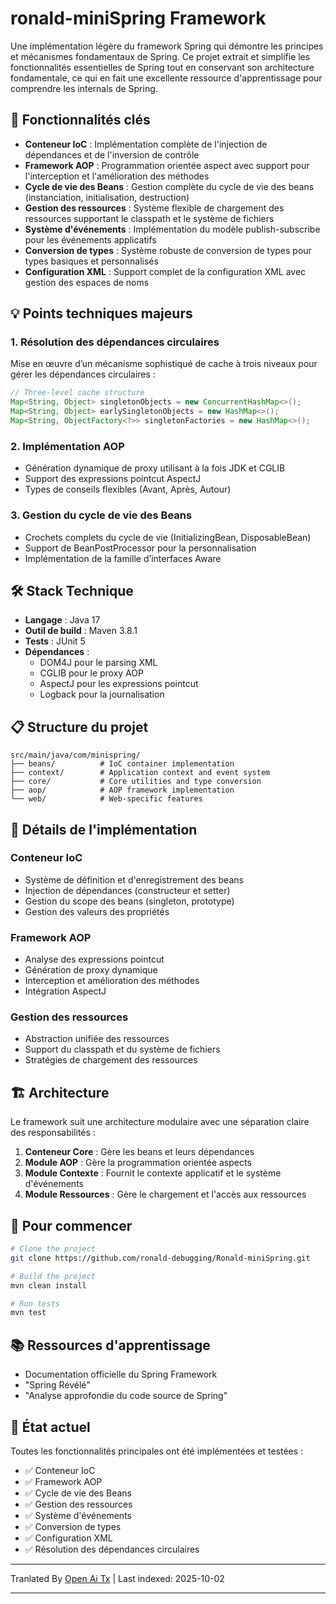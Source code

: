 # ronald-miniSpring Framework

Une implémentation légère du framework Spring qui démontre les principes et mécanismes fondamentaux de Spring. Ce projet extrait et simplifie les fonctionnalités essentielles de Spring tout en conservant son architecture fondamentale, ce qui en fait une excellente ressource d'apprentissage pour comprendre les internals de Spring.

## 🚀 Fonctionnalités clés

- **Conteneur IoC** : Implémentation complète de l'injection de dépendances et de l'inversion de contrôle  
- **Framework AOP** : Programmation orientée aspect avec support pour l'interception et l'amélioration des méthodes  
- **Cycle de vie des Beans** : Gestion complète du cycle de vie des beans (instanciation, initialisation, destruction)  
- **Gestion des ressources** : Système flexible de chargement des ressources supportant le classpath et le système de fichiers  
- **Système d'événements** : Implémentation du modèle publish-subscribe pour les événements applicatifs  
- **Conversion de types** : Système robuste de conversion de types pour types basiques et personnalisés  
- **Configuration XML** : Support complet de la configuration XML avec gestion des espaces de noms  

## 💡 Points techniques majeurs

### 1. Résolution des dépendances circulaires  
Mise en œuvre d’un mécanisme sophistiqué de cache à trois niveaux pour gérer les dépendances circulaires :
```java
// Three-level cache structure
Map<String, Object> singletonObjects = new ConcurrentHashMap<>();      // Level 1: Fully initialized beans
Map<String, Object> earlySingletonObjects = new HashMap<>();           // Level 2: Early exposed beans
Map<String, ObjectFactory<?>> singletonFactories = new HashMap<>();    // Level 3: Bean factories
```

### 2. Implémentation AOP
- Génération dynamique de proxy utilisant à la fois JDK et CGLIB
- Support des expressions pointcut AspectJ
- Types de conseils flexibles (Avant, Après, Autour)

### 3. Gestion du cycle de vie des Beans
- Crochets complets du cycle de vie (InitializingBean, DisposableBean)
- Support de BeanPostProcessor pour la personnalisation
- Implémentation de la famille d’interfaces Aware

## 🛠️ Stack Technique

- **Langage** : Java 17
- **Outil de build** : Maven 3.8.1
- **Tests** : JUnit 5
- **Dépendances** :
  - DOM4J pour le parsing XML
  - CGLIB pour le proxy AOP
  - AspectJ pour les expressions pointcut
  - Logback pour la journalisation

## 📋 Structure du projet

```
src/main/java/com/minispring/
├── beans/          # IoC container implementation
├── context/        # Application context and event system
├── core/           # Core utilities and type conversion
├── aop/            # AOP framework implementation
└── web/            # Web-specific features
```

## 🎯 Détails de l'implémentation

### Conteneur IoC
- Système de définition et d'enregistrement des beans
- Injection de dépendances (constructeur et setter)
- Gestion du scope des beans (singleton, prototype)
- Gestion des valeurs des propriétés

### Framework AOP
- Analyse des expressions pointcut
- Génération de proxy dynamique
- Interception et amélioration des méthodes
- Intégration AspectJ

### Gestion des ressources
- Abstraction unifiée des ressources
- Support du classpath et du système de fichiers
- Stratégies de chargement des ressources

## 🏗️ Architecture

Le framework suit une architecture modulaire avec une séparation claire des responsabilités :
1. **Conteneur Core** : Gère les beans et leurs dépendances
2. **Module AOP** : Gère la programmation orientée aspects
3. **Module Contexte** : Fournit le contexte applicatif et le système d'événements
4. **Module Ressources** : Gère le chargement et l'accès aux ressources

## 🚀 Pour commencer

```bash
# Clone the project
git clone https://github.com/ronald-debugging/Ronald-miniSpring.git

# Build the project
mvn clean install

# Run tests
mvn test
```
## 📚 Ressources d'apprentissage

- Documentation officielle du Spring Framework
- "Spring Révélé"
- "Analyse approfondie du code source de Spring"

## 🔄 État actuel

Toutes les fonctionnalités principales ont été implémentées et testées :
- ✅ Conteneur IoC
- ✅ Framework AOP
- ✅ Cycle de vie des Beans
- ✅ Gestion des ressources
- ✅ Système d'événements
- ✅ Conversion de types
- ✅ Configuration XML
- ✅ Résolution des dépendances circulaires




---

Tranlated By [Open Ai Tx](https://github.com/OpenAiTx/OpenAiTx) | Last indexed: 2025-10-02

---